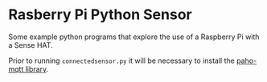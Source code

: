 # Rasberry Pi Python Sensor
Some example python programs that explore the use of a Raspberry Pi with a Sense HAT.

Prior to running `connectedsensor.py` it will be necessary to install the [paho-mqtt library](https://pypi.org/project/paho-mqtt/).